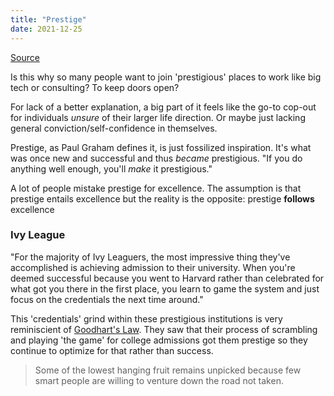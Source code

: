 ```yaml
---
title: "Prestige"
date: 2021-12-25
---
```


 [Source](https://statespace.substack.com/p/the-prestige-trap)
 
 Is this why so many people want to join 'prestigious' places to work like big tech or consulting? To keep doors open?
 
 For lack of a better explanation, a big part of it feels like the go-to cop-out for individuals *unsure* of their larger life direction. Or maybe just lacking general conviction/self-confidence in themselves.
 
 Prestige, as Paul Graham defines it, is just fossilized inspiration. It's what was once new and successful and thus *became* prestigious. "If you do anything well enough, you'll _make_ it prestigious."
 
 A lot of people mistake prestige for excellence. The assumption is that prestige entails excellence but the reality is the opposite: prestige **follows** excellence
 
 ### Ivy League
"For the majority of Ivy Leaguers, the most impressive thing they've accomplished is achieving admission to their university. When you're deemed successful because you went to Harvard rather than celebrated for what got you there in the first place, you learn to game the system and just focus on the credentials the next time around."

This 'credentials' grind within these prestigious institutions is very reminiscient of [Goodhart's Law](thoughts/quantization.md). They saw that their process of scrambling and playing 'the game' for college admissions got them prestige so they continue to optimize for that rather than success.

> Some of the lowest hanging fruit remains unpicked because few smart people are willing to venture down the road not taken.